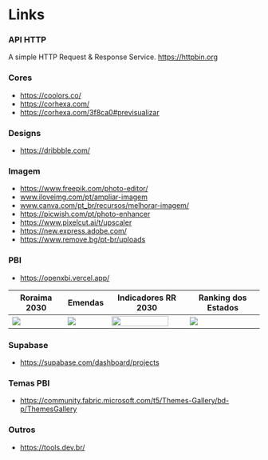 # Links

### API HTTP
A simple HTTP Request & Response Service.
https://httpbin.org

### Cores
- https://coolors.co/
- https://corhexa.com/
- https://corhexa.com/3f8ca0#previsualizar

### Designs
- https://dribbble.com/

### Imagem 
- https://www.freepik.com/photo-editor/
- www.iloveimg.com/pt/ampliar-imagem
- www.canva.com/pt_br/recursos/melhorar-imagem/
- https://picwish.com/pt/photo-enhancer
- https://www.pixelcut.ai/t/upscaler
- https://new.express.adobe.com/
- https://www.remove.bg/pt-br/uploads

### PBI
- https://openxbi.vercel.app/

| Roraima 2030 | Emendas |  Indicadores RR 2030 | Ranking dos Estados |
| ------------- | ------------- | ------------- | ------------- | 
|[<img src="https://github.com/user-attachments/assets/f37c9f88-52a4-4649-a10d-93f57957cd70">](https://app.powerbi.com/view?r=eyJrIjoiZDNjZjgwZGQtMmNiYy00NzA5LTlmMDItNmQxMmI2MzI0NDViIiwidCI6IjNhZmRhZWZjLTc0ZjQtNGE4MC1hNGJjLTdmZjQ2OGNhOTUyMyJ9) | [<img src="https://github.com/user-attachments/assets/14ab0325-6623-4d59-8542-c6a4e22e0024" >](https://app.powerbi.com/view?r=eyJrIjoiZDBhZWQ1ZDMtNTc3Ni00YjQ3LWExY2ItNzA5OGVhYTgyYzAyIiwidCI6IjNhZmRhZWZjLTc0ZjQtNGE4MC1hNGJjLTdmZjQ2OGNhOTUyMyJ9)  | [<img src="https://github.com/user-attachments/assets/85942cb6-d108-4117-b8e6-9a5264b50c38" width="90%">](https://app.powerbi.com/view?r=eyJrIjoiNmRlYzUxZjQtY2M4Zi00N2Y3LTlkOTctMzY3ZjUxMDU1ZTdiIiwidCI6IjNhZmRhZWZjLTc0ZjQtNGE4MC1hNGJjLTdmZjQ2OGNhOTUyMyJ9)   |[<img src="https://github.com/user-attachments/assets/df1620ae-1663-4db2-9fdd-cf3d442b8b43" >](https://app.powerbi.com/view?r=eyJrIjoiZjBhZTZmMDItYzc2Yi00YmNkLTk4MTYtYjY1NTllYmExZTI0IiwidCI6IjNhZmRhZWZjLTc0ZjQtNGE4MC1hNGJjLTdmZjQ2OGNhOTUyMyJ9)      |


### Supabase
- https://supabase.com/dashboard/projects

### Temas PBI 
- https://community.fabric.microsoft.com/t5/Themes-Gallery/bd-p/ThemesGallery

### Outros
- https://tools.dev.br/


